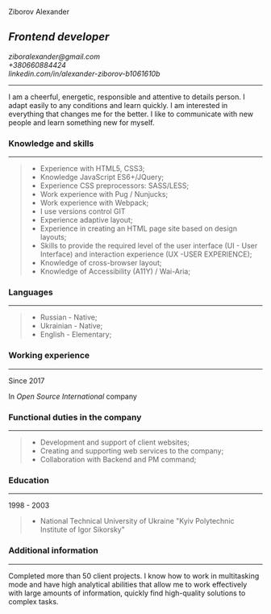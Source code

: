 Ziborov Alexander
## _Frontend developer_

_ziboralexander@gmail.com_ <br>
_+380660884424_ <br>
_linkedin.com/in/alexander-ziborov-b1061610b_

---
I am a cheerful, energetic, responsible and attentive to details person. I adapt easily to any conditions and learn quickly. I am interested in everything that changes me for the better. I like to communicate with new people and learn something new for myself.

### Knowledge and skills

---
> - Experience with HTML5, CSS3;
> - Knowledge JavaScript ES6+/JQuery;
> - Experience CSS preprocessors: SASS/LESS;
> - Work experience with Pug / Nunjucks;
> - Work experience with Webpack;
> - I use versions control GIT
> - Experience adaptive layout;
> - Experience in creating an HTML page site based on design layouts;
> - Skills to provide the required level of the user interface (UI - User Interface) and interaction experience (UX -USER EXPERIENCE);
> - Knowledge of cross-browser layout;
> - Knowledge of Accessibility (A11Y) / Wai-Aria;


### Languages

---
> - Russian - Native;
> - Ukrainian - Native;
> - English - Elementary;


### Working experience

---
Since 2017

In *Open Source International* company


### Functional duties in the company

---
> - Development and support of client websites;
> - Creating and supporting web services to the company;
> - Collaboration with Backend and PM command;

### Education

---
1998 - 2003
> - National Technical University of Ukraine
"Kyiv Polytechnic Institute of Igor Sikorsky"
  

### Additional information

---
Completed more than 50 client projects. I know how to work in multitasking mode and have high analytical abilities that allow me to work effectively with large amounts of information, quickly find high-quality solutions to complex tasks.
